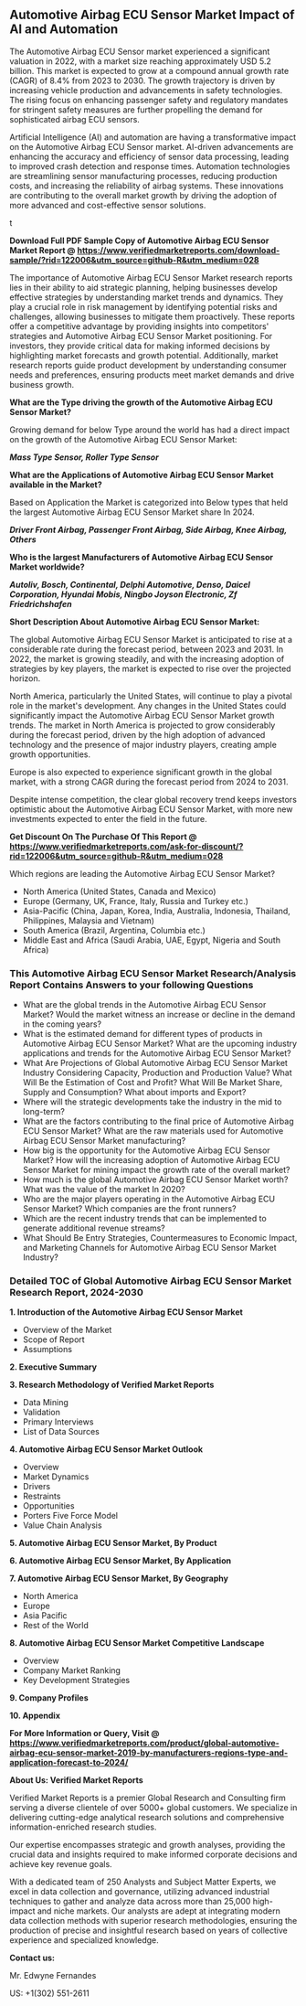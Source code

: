 <h2>Automotive Airbag ECU Sensor Market Impact of AI and Automation</h2><p>The Automotive Airbag ECU Sensor market experienced a significant valuation in 2022, with a market size reaching approximately USD 5.2 billion. This market is expected to grow at a compound annual growth rate (CAGR) of 8.4% from 2023 to 2030. The growth trajectory is driven by increasing vehicle production and advancements in safety technologies. The rising focus on enhancing passenger safety and regulatory mandates for stringent safety measures are further propelling the demand for sophisticated airbag ECU sensors.</p><p>Artificial Intelligence (AI) and automation are having a transformative impact on the Automotive Airbag ECU Sensor market. AI-driven advancements are enhancing the accuracy and efficiency of sensor data processing, leading to improved crash detection and response times. Automation technologies are streamlining sensor manufacturing processes, reducing production costs, and increasing the reliability of airbag systems. These innovations are contributing to the overall market growth by driving the adoption of more advanced and cost-effective sensor solutions.</p>t</p><p id="" class=""><strong>Download Full PDF Sample Copy of Automotive Airbag ECU Sensor Market Report @ <a href="https://www.verifiedmarketreports.com/download-sample/?rid=122006&utm_source=github-R&utm_medium=028" target="_blank">https://www.verifiedmarketreports.com/download-sample/?rid=122006&utm_source=github-R&utm_medium=028</a></strong></p><p>The importance of&nbsp;Automotive Airbag ECU Sensor Market research reports lies in their ability to aid strategic planning, helping businesses develop effective strategies by understanding market trends and dynamics. They play a crucial role in risk management by identifying potential risks and challenges, allowing businesses to mitigate them proactively. These reports offer a competitive advantage by providing insights into competitors' strategies and Automotive Airbag ECU Sensor Market positioning. For investors, they provide critical data for making informed decisions by highlighting market forecasts and growth potential. Additionally, market research reports guide product development by understanding consumer needs and preferences, ensuring products meet market demands and drive business growth.</p><p><strong>What are the&nbsp;Type driving the growth of the Automotive Airbag ECU Sensor Market?</strong></p><p id="" class="">Growing demand for below Type around the world has had a direct impact on the growth of the Automotive Airbag ECU Sensor Market:</p><em><strong>Mass Type Sensor, Roller Type Sensor</strong></em></p><strong>What are the&nbsp;Applications&nbsp;of Automotive Airbag ECU Sensor Market available in the Market?</strong></p><p id="" class="">Based on Application the Market is categorized into Below types that held the largest Automotive Airbag ECU Sensor Market share In 2024.</p><em><strong>Driver Front Airbag, Passenger Front Airbag, Side Airbag, Knee Airbag, Others</strong></em></p><strong>Who is the largest Manufacturers of Automotive Airbag ECU Sensor Market worldwide?</strong></p><p><em><strong>Autoliv, Bosch, Continental, Delphi Automotive, Denso, Daicel Corporation, Hyundai Mobis, Ningbo Joyson Electronic, Zf Friedrichshafen</strong></em></p><p id="" class=""><strong>Short Description About Automotive Airbag ECU Sensor Market:</strong></p><p>The global Automotive Airbag ECU Sensor Market is anticipated to rise at a considerable rate during the forecast period, between 2023 and 2031. In 2022, the market is growing steadily, and with the increasing adoption of strategies by key players, the market is expected to rise over the projected horizon.</p><p>North America, particularly the United States, will continue to play a pivotal role in the market's development. Any changes in the United States could significantly impact the Automotive Airbag ECU Sensor Market growth trends. The market in North America is projected to grow considerably during the forecast period, driven by the high adoption of advanced technology and the presence of major industry players, creating ample growth opportunities.</p><p>Europe is also expected to experience significant growth in the global market, with a strong CAGR during the forecast period from 2024 to 2031.</p><p>Despite intense competition, the clear global recovery trend keeps investors optimistic about the Automotive Airbag ECU Sensor Market, with more new investments expected to enter the field in the future.</p><p id="" class=""><strong>Get Discount On The Purchase Of This Report @ <a href="https://www.verifiedmarketreports.com/ask-for-discount/?rid=122006&utm_source=github-R&utm_medium=028" target="_blank">https://www.verifiedmarketreports.com/ask-for-discount/?rid=122006&utm_source=github-R&utm_medium=028</a></strong></p>Which regions are leading the Automotive Airbag ECU Sensor Market?</p><ul><li>North America (United States, Canada and Mexico)</li><li>Europe (Germany, UK, France, Italy, Russia and Turkey etc.)</li><li>Asia-Pacific (China, Japan, Korea, India, Australia, Indonesia, Thailand, Philippines, Malaysia and Vietnam)</li><li>South America (Brazil, Argentina, Columbia etc.)</li><li>Middle East and Africa (Saudi Arabia, UAE, Egypt, Nigeria and South Africa)</li></ul><h3 id="" class="">This Automotive Airbag ECU Sensor Market Research/Analysis Report Contains Answers to your following Questions</h3><ul><li>What are the global trends in the Automotive Airbag ECU Sensor Market? Would the market witness an increase or decline in the demand in the coming years?</li><li>What is the estimated demand for different types of products in Automotive Airbag ECU Sensor Market? What are the upcoming industry applications and trends for the Automotive Airbag ECU Sensor Market?</li><li>What Are Projections of Global Automotive Airbag ECU Sensor Market Industry Considering Capacity, Production and Production Value? What Will Be the Estimation of Cost and Profit? What Will Be Market Share, Supply and Consumption? What about imports and Export?</li><li>Where will the strategic developments take the industry in the mid to long-term?</li><li>What are the factors contributing to the final price of Automotive Airbag ECU Sensor Market? What are the raw materials used for Automotive Airbag ECU Sensor Market manufacturing?</li><li>How big is the opportunity for the Automotive Airbag ECU Sensor Market? How will the increasing adoption of Automotive Airbag ECU Sensor Market for mining impact the growth rate of the overall market?</li><li>How much is the global Automotive Airbag ECU Sensor Market worth? What was the value of the market In 2020?</li><li>Who are the major players operating in the Automotive Airbag ECU Sensor Market? Which companies are the front runners?</li><li>Which are the recent industry trends that can be implemented to generate additional revenue streams?</li><li>What Should Be Entry Strategies, Countermeasures to Economic Impact, and Marketing Channels for Automotive Airbag ECU Sensor Market Industry?</li></ul><h3 id="" class="">Detailed TOC of Global Automotive Airbag ECU Sensor Market Research Report, 2024-2030</h3><p id="" class=""><strong>1. Introduction of the Automotive Airbag ECU Sensor Market</strong></p><ul><li>Overview of the Market</li><li>Scope of Report</li><li>Assumptions</li></ul><p id="" class=""><strong>2. Executive Summary</strong></p><p id="" class=""><strong>3. Research Methodology of Verified Market Reports</strong></p><ul><li>Data Mining</li><li>Validation</li><li>Primary Interviews</li><li>List of Data Sources</li></ul><p id="" class=""><strong>4. Automotive Airbag ECU Sensor Market Outlook</strong></p><ul><li>Overview</li><li>Market Dynamics</li><li>Drivers</li><li>Restraints</li><li>Opportunities</li><li>Porters Five Force Model</li><li>Value Chain Analysis</li></ul><p id="" class=""><strong>5. Automotive Airbag ECU Sensor Market, By Product</strong></p><p id="" class=""><strong>6. Automotive Airbag ECU Sensor Market, By Application</strong></p><p id="" class=""><strong>7. Automotive Airbag ECU Sensor Market, By Geography</strong></p><ul><li>North America</li><li>Europe</li><li>Asia Pacific</li><li>Rest of the World</li></ul><p id="" class=""><strong>8. Automotive Airbag ECU Sensor Market Competitive Landscape</strong></p><ul><li>Overview</li><li>Company Market Ranking</li><li>Key Development Strategies</li></ul><p id="" class=""><strong>9. Company Profiles</strong></p><p id="" class=""><strong>10. Appendix</strong></p><p id="" class=""><strong>For More Information or Query, Visit @ <a href="https://www.verifiedmarketreports.com/product/global-automotive-airbag-ecu-sensor-market-2019-by-manufacturers-regions-type-and-application-forecast-to-2024/" target="_blank">https://www.verifiedmarketreports.com/product/global-automotive-airbag-ecu-sensor-market-2019-by-manufacturers-regions-type-and-application-forecast-to-2024/</a></strong></p><p id="" class=""><strong>About Us: Verified Market Reports</strong></p><p id="" class="">Verified Market Reports is a premier Global Research and Consulting firm serving a diverse clientele of over 5000+ global customers. We specialize in delivering cutting-edge analytical research solutions and comprehensive information-enriched research studies.</p><p id="" class="">Our expertise encompasses strategic and growth analyses, providing the crucial data and insights required to make informed corporate decisions and achieve key revenue goals.</p><p id="" class="">With a dedicated team of 250 Analysts and Subject Matter Experts, we excel in data collection and governance, utilizing advanced industrial techniques to gather and analyze data across more than 25,000 high-impact and niche markets. Our analysts are adept at integrating modern data collection methods with superior research methodologies, ensuring the production of precise and insightful research based on years of collective experience and specialized knowledge.</p><p id="" class=""><strong>Contact us:</strong></p><p id="" class="">Mr. Edwyne Fernandes</p><p id="" class="">US: +1(302) 551-2611</p>